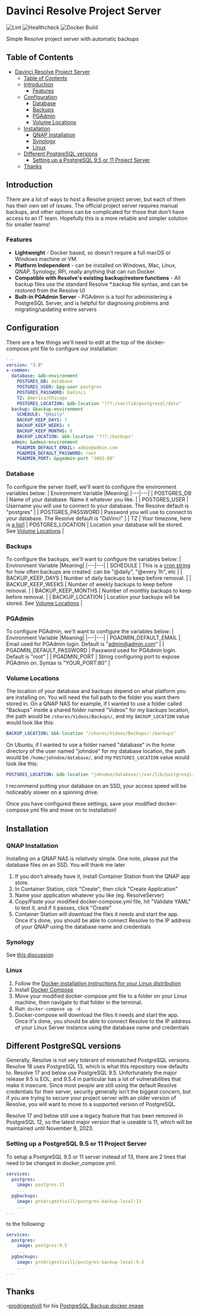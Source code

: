 # Davinci Resolve Project Server

![Lint](https://github.com/elliotmatson/Docker-Davinci-Resolve-Project-Server/actions/workflows/lint.yml/badge.svg)
![Healthcheck](https://github.com/elliotmatson/Docker-Davinci-Resolve-Project-Server/actions/workflows/stack-healthcheck.yml/badge.svg)
![Docker Build](https://github.com/elliotmatson/Docker-Davinci-Resolve-Project-Server/actions/workflows/docker.yml/badge.svg)

Simple Resolve project server with automatic backups

## Table of Contents

- [Davinci Resolve Project Server](#davinci-resolve-project-server)
  - [Table of Contents](#table-of-contents)
  - [Introduction](#introduction)
    - [Features](#features)
  - [Configuration](#configuration)
    - [Database](#database)
    - [Backups](#backups)
    - [PGAdmin](#pgadmin)
    - [Volume Locations](#volume-locations)
  - [Installation](#installation)
    - [QNAP Installation](#qnap-installation)
    - [Synology](#synology)
    - [Linux](#linux)
  - [Different PostgreSQL versions](#different-postgresql-versions)
    - [Setting up a PostgreSQL 9.5 or 11 Project Server](#setting-up-a-postgresql-95-or-11-project-server)
  - [Thanks](#thanks)

## Introduction

There are a lot of ways to host a Resolve project server, but each of them has their own set of issues. The official project server requires manual backups, and other options can be complicated for those that don't have access to an IT team. Hopefully this is a more reliable and simpler solution for smaller teams!

### Features

- **Lightweight** - Docker based, so doesn't require a full macOS or Windows machine or VM.
- **Platform Independent** - can be installed on Windows, Mac, Linux, QNAP, Synology, RPi, really anything that can run Docker.
- **Compatible with Resolve's existing backup/restore functions** - All backup files use the standard Resolve \*.backup file syntax, and can be restored from the Resolve UI
- **Built-in PGAdmin Server** - PGAdmin is a tool for administering a PostgreSQL Server, and is helpful for diagnosing problems and migrating/updating entire servers

## Configuration

There are a few things we'll need to edit at the top of the docker-compose.yml file to configure our installation:

```yaml
---
version: "3.8"
x-common:
  database: &db-environment
    POSTGRES_DB: database
    POSTGRES_USER: &pg-user postgres
    POSTGRES_PASSWORD: DaVinci
    TZ: America/Chicago
    POSTGRES_LOCATION: &db-location "???:/var/lib/postgresql/data"
  backup: &backup-environment
    SCHEDULE: "@daily"
    BACKUP_KEEP_DAYS: 7
    BACKUP_KEEP_WEEKS: 4
    BACKUP_KEEP_MONTHS: 6
    BACKUP_LOCATION: &bk-location "???:/backups"
  admin: &admin-environment
    PGADMIN_DEFAULT_EMAIL: admin@admin.com
    PGADMIN_DEFAULT_PASSWORD: root
    PGADMIN_PORT: &pgadmin-port "3001:80"
```

### Database

To configure the server itself, we'll want to configure the environment variables below:
| Environment Variable |Meaning|
|---|---|
| POSTGRES_DB | Name of your database. Name it whatever you like. |
| POSTGRES_USER | Username you will use to connect to your database. The Resolve default is "postgres" |
| POSTGRES_PASSWORD | Password you will use to connect to your database. The Resolve default is "DaVinci" |
| TZ | Your timezone, here is [a list](https://en.wikipedia.org/wiki/List_of_tz_database_time_zones)|
| POSTGRES_LOCATION | Location your database will be stored. See [Volume Locations](#volume-locations) |

### Backups

To configure the backups, we'll want to configure the variables below:
| Environment Variable |Meaning|
|---|---|
| SCHEDULE | This is a [cron string](https://www.freeformatter.com/cron-expression-generator-quartz.html) for how often backups are created. can be "@daily", "@every 1h", etc |
| BACKUP_KEEP_DAYS | Number of daily backups to keep before removal. |
| BACKUP_KEEP_WEEKS | Number of weekly backups to keep before removal. |
| BACKUP_KEEP_MONTHS | Number of monthly backups to keep before removal. |
| BACKUP_LOCATION | Location your backups will be stored. See [Volume Locations](#volume-locations) |

### PGAdmin

To configure PGAdmin, we'll want to configure the variables below:
| Environment Variable |Meaning|
|---|---|
| PGADMIN_DEFAULT_EMAIL | Email used for PGAdmin login. Default is "admin@admin.com" |
| PGADMIN_DEFAULT_PASSWORD | Password used for PGAdmin login. Default is "root" |
| PGADMIN_PORT | String configuring port to expose PGAdmin on. Syntax is "YOUR_PORT:80" |

### Volume Locations

The location of your database and backups depend on what platform you are installing on. You will need the full path to the folder you want them stored in. On a QNAP NAS for example, if I wanted to use a folder called "Backups" inside a shared folder named "Videos" for my backups location, the path would be `/shares/Videos/Backups/`, and my `BACKUP_LOCATION` value would look like this:

```yaml
BACKUP_LOCATION: &bk-location "/shares/Videos/Backups/:/backups"
```

On Ubuntu, if I wanted to use a folder named "database" in the home directory of the user named "johndoe" for my database location, the path would be `/home/johndoe/database/`, and my `POSTGRES_LOCATION` value would look like this:

```yaml
POSTGRES_LOCATION: &db-location "johndoe/database/:/var/lib/postgresql/data"
```

I recommend putting your database on an SSD, your access speed will be noticeably slower on a spinning drive.

Once you have configured these settings, save your modified docker-compose.yml file and move on to installation!

## Installation

### QNAP Installation

Installing on a QNAP NAS is relatively simple. One note, please put the database files on an SSD. You will thank me later

1. If you don't already have it, install Container Station from the QNAP app store.
2. In Container Station, click "Create", then click "Create Application"
3. Name your application whatever you like (eg. ResolveServer)
4. Copy/Paste your modified docker-compose.yml file, hit "Validate YAML" to test it, and if it passes, click "Create"
5. Container Station will download the files it needs and start the app. Once it's done, you should be able to connect Resolve to the IP address of your QNAP using the database name and credentials

### Synology

See [this discussion](https://github.com/elliotmatson/Docker-Davinci-Resolve-Project-Server/discussions/15#discussioncomment-4615278)

### Linux

1. Follow the [Docker installation instructions for your Linux distribution](https://docs.docker.com/engine/install/)
2. Install [Docker Compose](https://docs.docker.com/compose/install/)
3. Move your modified docker-compose.yml file to a folder on your Linux machine, then navigate to that folder in the terminal.
4. Run:
   `docker-compose up -d`
5. Docker-compose will download the files it needs and start the app. Once it's done, you should be able to connect Resolve to the IP address of your Linux Server instance using the database name and credentials

## Different PostgreSQL versions

Generally, Resolve is not very tolerant of mismatched PostgreSQL versions. Resolve 18 uses PostgreSQL 13, which is what this repository now defaults to. Resolve 17 and below use PostgreSQL 9.5. Unfortunately the major release 9.5 is EOL, and 9.5.4 in particular has a lot of vulnerabilities that make it insecure.
Since most people are still using the default Resolve credentials for their server, security generally isn't the biggest concern, but if you are trying to secure your project server with an older version of Resolve, you will want to move to a supported version of PostgreSQL.

Resolve 17 and below still use a legacy feature that has been removed in PostgreSQL 12, so the latest major version that is useable is 11, which will be maintained until November 9, 2023.

### Setting up a PostgreSQL 9.5 or 11 Project Server

To setup a PostgreSQL 9.5 or 11 server instead of 13, there are 2 lines that need to be changed in docker_compose.yml:

```yaml
services:
  postgres:
    image: postgres:13
    ...
  pgbackups:
    image: prodrigestivill/postgres-backup-local:13
    ...
...
```

to the following:

```yaml
services:
  postgres:
    image: postgres:9.5
    ...
  pgbackups:
    image: prodrigestivill/postgres-backup-local:9.5
    ...
...
```

## Thanks

-[prodrigestivill](https://github.com/prodrigestivill/) for his [PostgreSQL Backup docker image](https://github.com/prodrigestivill/docker-postgres-backup-local)
